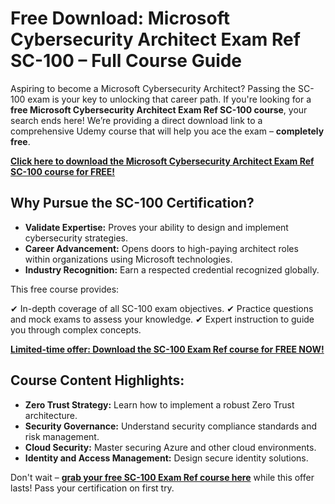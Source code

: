 # Free Download: Microsoft Cybersecurity Architect Exam Ref SC-100 – Full Course Guide

Aspiring to become a Microsoft Cybersecurity Architect? Passing the SC-100 exam is your key to unlocking that career path. If you're looking for a **free Microsoft Cybersecurity Architect Exam Ref SC-100 course**, your search ends here! We’re providing a direct download link to a comprehensive Udemy course that will help you ace the exam – **completely free**.

[**Click here to download the Microsoft Cybersecurity Architect Exam Ref SC-100 course for FREE!**](https://udemywork.com/microsoft-cybersecurity-architect-exam-ref-sc-100)

## Why Pursue the SC-100 Certification?

*   **Validate Expertise:** Proves your ability to design and implement cybersecurity strategies.
*   **Career Advancement:** Opens doors to high-paying architect roles within organizations using Microsoft technologies.
*   **Industry Recognition:** Earn a respected credential recognized globally.

This free course provides:

✔ In-depth coverage of all SC-100 exam objectives.
✔ Practice questions and mock exams to assess your knowledge.
✔ Expert instruction to guide you through complex concepts.

[**Limited-time offer: Download the SC-100 Exam Ref course for FREE NOW!**](https://udemywork.com/microsoft-cybersecurity-architect-exam-ref-sc-100)

## Course Content Highlights:

*   **Zero Trust Strategy:** Learn how to implement a robust Zero Trust architecture.
*   **Security Governance:** Understand security compliance standards and risk management.
*   **Cloud Security:** Master securing Azure and other cloud environments.
*   **Identity and Access Management:** Design secure identity solutions.

Don't wait – **[grab your free SC-100 Exam Ref course here](https://udemywork.com/microsoft-cybersecurity-architect-exam-ref-sc-100)** while this offer lasts! Pass your certification on first try.
